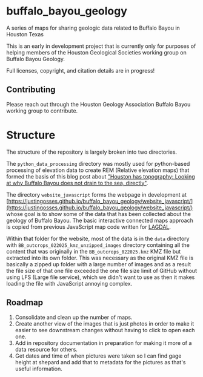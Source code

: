 # buffalo_bayou_geology
A series of maps for sharing geologic data related to Buffalo Bayou in Houston Texas

This is an early in development project that is currently only for 
purposes of helping members of the Houston Geological Societies working group on 
Buffalo Bayou Geology.

Full licenses, copyright, and citation details are in progress!

## Contributing 

Please reach out through the Houston Geology Association Buffalo Bayou working group to contribute.

# Structure

The structure of the repository is largely broken into two directories. 

The `python_data_processing` directory was mostly used for python-based processing
of elevation data to create REM (Relative elevation maps) that formed the basis
of this blog post about 
["Houston has topography: Looking at why Buffalo Bayou does not drain to the sea, directly"](https://justingosses.com/blog/why-buffalo-bayou-does-not-drain-to-the-sea).

The directory `website_javascript` forms the webpage in development at
[https://justingosses.github.io/buffalo_bayou_geology/website_javascript/](https://justingosses.github.io/buffalo_bayou_geology/website_javascript/)
whose goal is to show some of the data that has been collected about the geology
of Buffalo Bayou. The basic interactive connected maps approach is copied from
previous JavaScript map code written for [LAGDAL](https://github.com/JustinGOSSES/LAGDAL).

Within that folder for the website, most of the data is in the `data` directory
with `BB_outcrops_022025_kmz_unzipped_images` directory containing all the content that
was originally in the `BB_outcrops_022025.kmz` KMZ file but extracted into its own folder.
This was necessary as the original KMZ file is basically a zipped up folder with a
large number of images and as a result the file size of that one file exceeded the
one file size limit of GitHub without using LFS (Large file service), which we
didn't want to use as then it makes loading the file with JavaScript annoying complex.

## Roadmap

1. Consolidate and clean up the number of maps.
2. Create another view of the images that is just photos in order to make it easier to see downstream changes without having to click to open each one.
3. Add in repository documentation in preparation for making it more of a data resource for others.
4. Get dates and time of when pictures were taken so I can find gage height at shepard and add that to metadata for the pictures as that's useful information.


